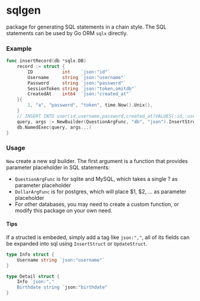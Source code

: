 # sqlgen

package for generating SQL statements in a chain style. The SQL statements can be used by Go ORM ```sqlx``` directly.

### Example

```Go
func insertRecord(db *sqlx.DB)
	record := struct {
		ID           int    `json:"id"`
		Username     string `json:"username"`
		Password     string `json:"password"`
		SessionToken string `json:"token,omitdb"`
		CreatedAt    int64  `json:"created_at"`
	}{
		1, "a", "password", "token", time.Now().Unix(),
    }
    // INSERT INTO user(id,username,password,created_at)VALUES(:id,:username,:password,:created_at
	query, args := NewBuilder(QuestionArgFunc, "db", "json").InsertStruct("user", &record).Query()
    db.NamedExec(query, args...)
}
```

### Usage

```New``` create a new sql builder. The first argument is a function that provides parameter placeholder in SQL statements:

* ```QuestionArgFunc``` is for sqlite and MySQL, which takes a single ? as parameter placeholder
* ```DollarArgFunc``` is for postgres, which will place $1, $2, ... as parameter placeholder
* For other databases, you may need to create a custom function, or modify this package on your own need.

#### Tips

If a structed is embeded, simply add a tag like ```json:","```,  all of its fields can be expanded into sql using ```InsertStruct``` or ```UpdateStruct```.

```go
type Info struct {
	Username string `json:"username"`
}

type Detail struct {
	Info `json:","
	Birthdate string `json:"birthdate"
}
```
